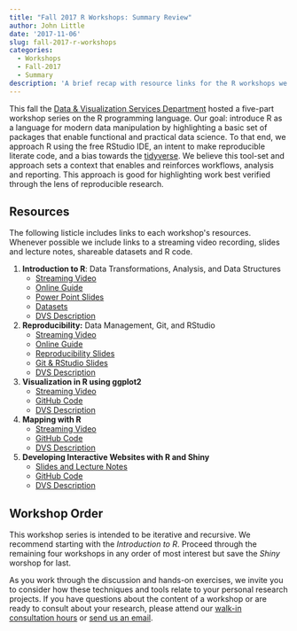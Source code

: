 ```yaml
---
title: "Fall 2017 R Workshops: Summary Review"
author: John Little
date: '2017-11-06'
slug: fall-2017-r-workshops
categories:
  - Workshops
  - Fall-2017
  - Summary
description: 'A brief recap with resource links for the R workshops we presented earlier this fall'
---
```


This fall the [Data & Visualization Services Department](https://library.duke.edu/data) hosted a five-part workshop series on the R programming language. Our goal: introduce R as a language for modern data manipulation by highlighting a basic set of packages that enable functional and practical data science. To that end, we approach R using the free RStudio IDE, an intent to make reproducible literate code, and a bias towards the [tidyverse](https://tidyverse.org).  We believe this tool-set and approach sets a context that enables and reinforces workflows, analysis and reporting.  This approach is good for highlighting work best verified through the lens of reproducible research.

## Resources

The following listicle includes links to each workshop's resources.  Whenever possible we include links to a streaming video recording, slides and lecture notes, shareable datasets and R code.  

1. **Introduction to R**: Data Transformations, Analysis, and Data Structures
    - [Streaming Video](https://library.capture.duke.edu/Panopto/Pages/Viewer.aspx?id=651c273a-f1b0-485b-bf47-6bd61e304020)
    - [Online Guide](http://rfun.library.duke.edu/intro2r/)
    - [Power Point Slides](https://github.com/data-and-visualization/Intro2R/tree/master/slides)
    - [Datasets](https://github.com/data-and-visualization/Intro2R/tree/master/data)
    - [DVS Description](http://library.duke.edu/data/news/past-workshops#r)
1. **Reproducibility:** Data Management, Git, and RStudio
    - [Streaming Video](https://library.capture.duke.edu/Panopto/Pages/Viewer.aspx?id=36b63692-7297-4f97-b1be-19cd57511d95)
    - [Online Guide](http://rfun.library.duke.edu/git/)
    - [Reproducibility Slides](https://osf.io/kdr2w/)
    - [Git & RStudio Slides](http://rfun.library.duke.edu/git/slides/#1)
    - [DVS Description](http://library.duke.edu/data/news/past-workshops#git)
1. **Visualization in R using ggplot2**
    - [Streaming Video](https://library.capture.duke.edu/Panopto/Pages/Viewer.aspx?id=d7516f8a-1d1c-42d9-ad66-6534ffaec690)
    - [GitHub Code](https://github.com/amzoss/ggplot2-F17)
    - [DVS Description](http://duke.libcal.com/event/3442555)
1. **Mapping with R**
    - [Streaming Video](https://library.capture.duke.edu/Panopto/Pages/Viewer.aspx?id=8b89b84c-3f1e-4868-bf07-92bf6f52995a)
    - [GitHub Code](https://github.com/libjohn/mapping-with-R)
    - [DVS Description](http://duke.libcal.com/event/3442511)
1. **Developing Interactive Websites with R and Shiny**
    - [Slides and Lecture Notes](https://docs.google.com/presentation/d/1phPGIP6AJaMimLwdt38OPJZIQR4ckAM5SUg8JQPhBD0/edit#slide=id.g1bb9ceb6c9_0_1026)
    - [GitHub Code](https://github.com/herndonj/intro2shiny_fall2017)
    - [DVS Description](http://duke.libcal.com/event/3442422)


## Workshop Order

This workshop series is intended to be iterative and recursive.  We recommend starting with the *Introduction to R*.  Proceed through the remaining four workshops in any order of most interest but save the *Shiny* worshop for last.  

As you work through the discussion and hands-on exercises, we invite you to consider how these techniques and tools relate to your personal research projects.  If you have questions about the content of a workshop or are ready to consult about your research, please attend our [walk-in consultation hours](https://library.duke.edu/data/about/schedule) or [send us an email](mailto:askdata@duke.edu?subject=rfun-workshop-question). 


